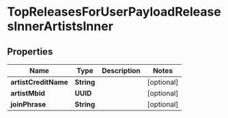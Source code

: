 

# TopReleasesForUserPayloadReleasesInnerArtistsInner


## Properties

| Name | Type | Description | Notes |
|------------ | ------------- | ------------- | -------------|
|**artistCreditName** | **String** |  |  [optional] |
|**artistMbid** | **UUID** |  |  [optional] |
|**joinPhrase** | **String** |  |  [optional] |



